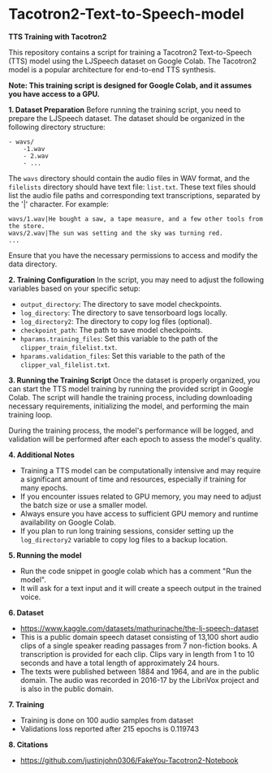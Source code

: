 # Tacotron2-Text-to-Speech-model
**TTS Training with Tacotron2**

This repository contains a script for training a Tacotron2 Text-to-Speech (TTS) model using the LJSpeech dataset on Google Colab. The Tacotron2 model is a popular architecture for end-to-end TTS synthesis.

**Note: This training script is designed for Google Colab, and it assumes you have access to a GPU.**

**1. Dataset Preparation**
Before running the training script, you need to prepare the LJSpeech dataset. The dataset should be organized in the following directory structure:

```
- wavs/
    -1.wav
    - 2.wav
    - ...

```

The `wavs` directory should contain the audio files in WAV format, and the `filelists` directory should have text file: `list.txt`. These text files should list the audio file paths and corresponding text transcriptions, separated by the '|' character. For example:

```
wavs/1.wav|He bought a saw, a tape measure, and a few other tools from the store.
wavs/2.wav|The sun was setting and the sky was turning red.
...
```

Ensure that you have the necessary permissions to access and modify the data directory.

**2. Training Configuration**
In the script, you may need to adjust the following variables based on your specific setup:

- `output_directory`: The directory to save model checkpoints.
- `log_directory`: The directory to save tensorboard logs locally.
- `log_directory2`: The directory to copy log files (optional).
- `checkpoint_path`: The path to save model checkpoints.
- `hparams.training_files`: Set this variable to the path of the `clipper_train_filelist.txt`.
- `hparams.validation_files`: Set this variable to the path of the `clipper_val_filelist.txt`.

**3. Running the Training Script**
Once the dataset is properly organized, you can start the TTS model training by running the provided script in Google Colab. The script will handle the training process, including downloading necessary requirements, initializing the model, and performing the main training loop.

During the training process, the model's performance will be logged, and validation will be performed after each epoch to assess the model's quality.

**4. Additional Notes**
- Training a TTS model can be computationally intensive and may require a significant amount of time and resources, especially if training for many epochs.
- If you encounter issues related to GPU memory, you may need to adjust the batch size or use a smaller model.
- Always ensure you have access to sufficient GPU memory and runtime availability on Google Colab.
- If you plan to run long training sessions, consider setting up the `log_directory2` variable to copy log files to a backup location.

**5. Running the model**
- Run the code snippet in google colab which has a comment "Run the model".
- It will ask for a text input and it will create a speech output in the trained voice.

**6. Dataset**
 - https://www.kaggle.com/datasets/mathurinache/the-lj-speech-dataset
 - This is a public domain speech dataset consisting of 13,100 short audio clips of a single speaker reading passages from 7 non-fiction books. A transcription    is provided for each clip. Clips vary in length from 1 to 10 seconds and have a total length of approximately 24 hours.
 - The texts were published between 1884 and 1964, and are in the public domain. The audio was recorded in 2016-17 by the LibriVox project and is also in the      public domain.
   
**7. Training**
 - Training is done on 100 audio samples from dataset
 - Validations loss reported after 215 epochs is 0.119743
 
**8. Citations**
- https://github.com/justinjohn0306/FakeYou-Tacotron2-Notebook
